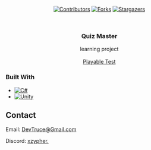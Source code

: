 <a id="readme-top"></a>

<div align="center">

[![Contributors][contributors-icon]][contributors-link]
[![Forks][forks-icon]][forks-link]
[![Stargazers][stars-icon]][stars-link]

</div>

<!-- PROJECT LOGO -->
<br />
<div align="center">

<h3 align="center">Quiz Master</h3>

  <p align="center">
    learning project 
    <br />
    <br />
    <a href="https://github.com/DevTruce/quiz-master/releases/tag/playableTest" target="_blank">Playable Test</a>
  </p>
</div>

### Built With

- [![C#][c#-icon]][c#-link]
- [![Unity][unity-icon]][unity-link]


<!-- CONTACT -->

## Contact

Email: [DevTruce@Gmail.com]()

Discord: [xzypher.]()


<!-- #### MARKDOWN LINKS & IMAGES #### -->

<!-- ## GitHub ##-->
<!-- links -->

[contributors-link]: https://github.com/DevTruce/quiz-master/graphs/contributors
[forks-link]: https://github.com/DevTruce/quiz-master/network/members
[stars-link]: https://github.com/DevTruce/quiz-master/stargazers


<!-- icons -->

[contributors-icon]: https://img.shields.io/github/contributors/DevTruce/quiz-master.svg?style=for-the-badge
[forks-icon]: https://img.shields.io/github/forks/DevTruce/quiz-master.svg?style=for-the-badge
[stars-icon]: https://img.shields.io/github/stars/DevTruce/quiz-master.svg?style=for-the-badge


<!-- ## Project ## -->

[product-link]: https://devtruce.github.io/quiz-master/

<!-- ## Tech & Tools ## -->
<!-- links -->

[unity-link]: https://unity.com/
[c#-link]: https://learn.microsoft.com/en-us/dotnet/csharp/


<!-- icons -->

[unity-icon]: https://img.shields.io/badge/unity-000000?style=for-the-badge&logo=unity&logoColor=white
[c#-icon]: https://img.shields.io/badge/csharp-purple?style=for-the-badge&logo=csharp&logoColor=white
